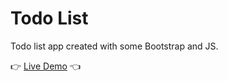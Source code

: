 # Todo List

Todo list app created with some Bootstrap and JS.

:point_right: [Live Demo](https://adrianbravomr.github.io/todolist/) :point_left: